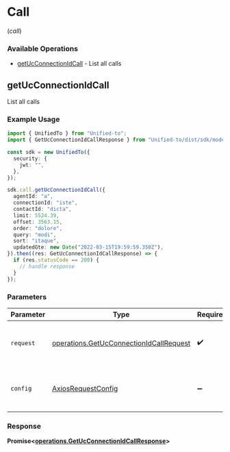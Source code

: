 # Call
(*call*)

### Available Operations

* [getUcConnectionIdCall](#getucconnectionidcall) - List all calls

## getUcConnectionIdCall

List all calls

### Example Usage

```typescript
import { UnifiedTo } from "Unified-to";
import { GetUcConnectionIdCallResponse } from "Unified-to/dist/sdk/models/operations";

const sdk = new UnifiedTo({
  security: {
    jwt: "",
  },
});

sdk.call.getUcConnectionIdCall({
  agentId: "a",
  connectionId: "iste",
  contactId: "dicta",
  limit: 5524.39,
  offset: 3563.15,
  order: "dolore",
  query: "modi",
  sort: "itaque",
  updatedGte: new Date("2022-03-15T19:59:59.350Z"),
}).then((res: GetUcConnectionIdCallResponse) => {
  if (res.statusCode == 200) {
    // handle response
  }
});
```

### Parameters

| Parameter                                                                                          | Type                                                                                               | Required                                                                                           | Description                                                                                        |
| -------------------------------------------------------------------------------------------------- | -------------------------------------------------------------------------------------------------- | -------------------------------------------------------------------------------------------------- | -------------------------------------------------------------------------------------------------- |
| `request`                                                                                          | [operations.GetUcConnectionIdCallRequest](../../models/operations/getucconnectionidcallrequest.md) | :heavy_check_mark:                                                                                 | The request object to use for the request.                                                         |
| `config`                                                                                           | [AxiosRequestConfig](https://axios-http.com/docs/req_config)                                       | :heavy_minus_sign:                                                                                 | Available config options for making requests.                                                      |


### Response

**Promise<[operations.GetUcConnectionIdCallResponse](../../models/operations/getucconnectionidcallresponse.md)>**

